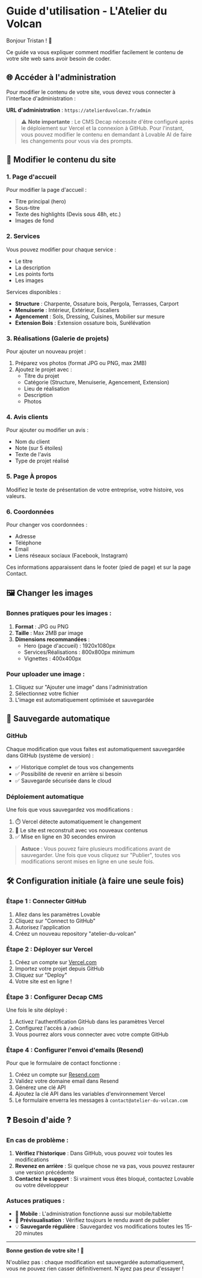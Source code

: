 # Guide d'utilisation - L'Atelier du Volcan

Bonjour Tristan ! 👋

Ce guide va vous expliquer comment modifier facilement le contenu de votre site web sans avoir besoin de coder.

## 🌐 Accéder à l'administration

Pour modifier le contenu de votre site, vous devez vous connecter à l'interface d'administration :

**URL d'administration** : `https://atelierduvolcan.fr/admin`

> ⚠️ **Note importante** : Le CMS Decap nécessite d'être configuré après le déploiement sur Vercel et la connexion à GitHub. Pour l'instant, vous pouvez modifier le contenu en demandant à Lovable AI de faire les changements pour vous via des prompts.

## 📝 Modifier le contenu du site

### 1. Page d'accueil

Pour modifier la page d'accueil :
- Titre principal (hero)
- Sous-titre
- Texte des highlights (Devis sous 48h, etc.)
- Images de fond

### 2. Services

Vous pouvez modifier pour chaque service :
- Le titre
- La description
- Les points forts
- Les images

Services disponibles :
- **Structure** : Charpente, Ossature bois, Pergola, Terrasses, Carport
- **Menuiserie** : Intérieur, Extérieur, Escaliers
- **Agencement** : Sols, Dressing, Cuisines, Mobilier sur mesure
- **Extension Bois** : Extension ossature bois, Surélévation

### 3. Réalisations (Galerie de projets)

Pour ajouter un nouveau projet :
1. Préparez vos photos (format JPG ou PNG, max 2MB)
2. Ajoutez le projet avec :
   - Titre du projet
   - Catégorie (Structure, Menuiserie, Agencement, Extension)
   - Lieu de réalisation
   - Description
   - Photos

### 4. Avis clients

Pour ajouter ou modifier un avis :
- Nom du client
- Note (sur 5 étoiles)
- Texte de l'avis
- Type de projet réalisé

### 5. Page À propos

Modifiez le texte de présentation de votre entreprise, votre histoire, vos valeurs.

### 6. Coordonnées

Pour changer vos coordonnées :
- Adresse
- Téléphone
- Email
- Liens réseaux sociaux (Facebook, Instagram)

Ces informations apparaissent dans le footer (pied de page) et sur la page Contact.

## 🖼️ Changer les images

### Bonnes pratiques pour les images :

1. **Format** : JPG ou PNG
2. **Taille** : Max 2MB par image
3. **Dimensions recommandées** :
   - Hero (page d'accueil) : 1920x1080px
   - Services/Réalisations : 800x800px minimum
   - Vignettes : 400x400px

### Pour uploader une image :

1. Cliquez sur "Ajouter une image" dans l'administration
2. Sélectionnez votre fichier
3. L'image est automatiquement optimisée et sauvegardée

## 💾 Sauvegarde automatique

### GitHub

Chaque modification que vous faites est automatiquement sauvegardée dans GitHub (système de version) :

- ✅ Historique complet de tous vos changements
- ✅ Possibilité de revenir en arrière si besoin
- ✅ Sauvegarde sécurisée dans le cloud

### Déploiement automatique

Une fois que vous sauvegardez vos modifications :

1. ⏱️ Vercel détecte automatiquement le changement
2. 🔄 Le site est reconstruit avec vos nouveaux contenus
3. ✅ Mise en ligne en 30 secondes environ

> **Astuce** : Vous pouvez faire plusieurs modifications avant de sauvegarder. Une fois que vous cliquez sur "Publier", toutes vos modifications seront mises en ligne en une seule fois.

## 🛠️ Configuration initiale (à faire une seule fois)

### Étape 1 : Connecter GitHub

1. Allez dans les paramètres Lovable
2. Cliquez sur "Connect to GitHub"
3. Autorisez l'application
4. Créez un nouveau repository "atelier-du-volcan"

### Étape 2 : Déployer sur Vercel

1. Créez un compte sur [Vercel.com](https://vercel.com)
2. Importez votre projet depuis GitHub
3. Cliquez sur "Deploy"
4. Votre site est en ligne !

### Étape 3 : Configurer Decap CMS

Une fois le site déployé :

1. Activez l'authentification GitHub dans les paramètres Vercel
2. Configurez l'accès à `/admin`
3. Vous pourrez alors vous connecter avec votre compte GitHub

### Étape 4 : Configurer l'envoi d'emails (Resend)

Pour que le formulaire de contact fonctionne :

1. Créez un compte sur [Resend.com](https://resend.com)
2. Validez votre domaine email dans Resend
3. Générez une clé API
4. Ajoutez la clé API dans les variables d'environnement Vercel
5. Le formulaire enverra les messages à `contact@atelier-du-volcan.com`

## ❓ Besoin d'aide ?

### En cas de problème :

1. **Vérifiez l'historique** : Dans GitHub, vous pouvez voir toutes les modifications
2. **Revenez en arrière** : Si quelque chose ne va pas, vous pouvez restaurer une version précédente
3. **Contactez le support** : Si vraiment vous êtes bloqué, contactez Lovable ou votre développeur

### Astuces pratiques :

- 📱 **Mobile** : L'administration fonctionne aussi sur mobile/tablette
- 🎨 **Prévisualisation** : Vérifiez toujours le rendu avant de publier
- 💡 **Sauvegarde régulière** : Sauvegardez vos modifications toutes les 15-20 minutes

---

**Bonne gestion de votre site ! 🎉**

N'oubliez pas : chaque modification est sauvegardée automatiquement, vous ne pouvez rien casser définitivement. N'ayez pas peur d'essayer !
